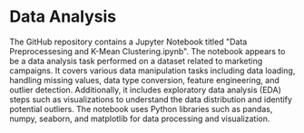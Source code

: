 # Data Analysis
  The GitHub repository contains a Jupyter Notebook titled "Data Preprocessesing and K-Mean Clustering.ipynb". The notebook appears to be a data analysis task performed on a dataset related to marketing campaigns. It covers various data manipulation tasks including data loading, handling missing values, data type conversion, feature engineering, and outlier detection. Additionally, it includes exploratory data analysis (EDA) steps such as visualizations to understand the data distribution and identify potential outliers. The notebook uses Python libraries such as pandas, numpy, seaborn, and matplotlib for data processing and visualization.
